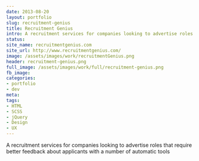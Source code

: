 ```yaml
---
date: 2013-08-20
layout: portfolio
slug: recruitment-genius
title: Recruitment Genius
intro: A recruitment services for companies looking to advertise roles that require better feedback about applicants with a number of automatic tools
status: 
site_name: recruitmentgenius.com
site_url: http://www.recruitmentgenius.com/
image: /assets/images/work/recruitmentGenius.png
header: recruitment-genius.png
full_image: /assets/images/work/full/recruitment-genius.png
fb_image: 
categories:
- portfolio
- dev
meta: 
tags: 
- HTML
- SCSS
- jQuery
- Design
- UX
---
```


A recruitment services for companies looking to advertise roles that require better feedback about applicants with a number of automatic tools